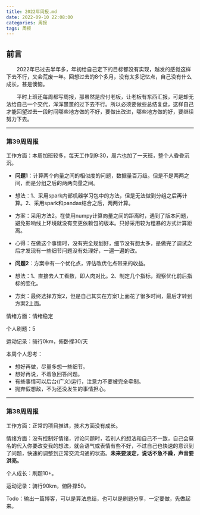 ```yaml
---
title: 2022年周报.md
date: 2022-09-10 22:08:00
categories: 周报
tags: 周报
---
```


## 前言

&emsp;&emsp;2022年已过去半年多，年初给自己定下的目标都没有实现，越发的感觉这样下去不行，又会荒废一年。回想过去的8个多月，没有太多记忆点，自己没有什么成长，甚是懊恼。

&emsp;&emsp;平时上班还每周都写周报，那虽然是应付老板，让老板有东西汇报，可是却无法给自己一个交代，浑浑噩噩的过下去不行。所以必须要做些总结复盘，这样自己才能回望过去一段时间哪些地方做的不好，要做出改进，哪些地方做的好，要继续努力下去。

------

### 第39周周报

工作方面：本周加班较多，每天工作到9:30，周六也加了一天班，整个人昏昏沉沉。

- **问题1**：计算两个向量之间的相似度的问题，数据量百万级。但是不是两两之间，而是分组之后的两两向量之间。

- 想法：1、采用spark内部机器学习包中的方法，但是无法做到分组之后再计算。2、采用spark和pandas结合之后，两两计算。

- 方案：采用方法2。在使用numpy计算向量之间的距离时，遇到了版本问题，避免影响线上环境就没有变更依赖包的版本。只好采用较为粗暴的方式计算距离。

- 心得：在做这个事情时，没有完全规划好，细节没有想太多，是做完了调试之后才发现有一些细节问题没有处理好，一遍一遍的改。

  

- **问题2**：方案中有一个优化点，评估改优化点带来的收益。

- 想法：1、直接去人工看数，即人肉对比。2、制定几个指标，观察优化前后指标的变化。

- 方案：最终选择方案2，但是自己其实在方案1上面花了很多时间，最后才转到方案2上面。

情绪方面：情绪稳定

个人刷题：5

运动记录：骑行0km，俯卧撑30/天

本周个人思考：

- 想好再做，尽量多想一些细节。
- 想好再说，不着急回答问题。
- 有些事情可以后台(广义)运行，注意力不要被完全牵制。
- 抛弃假想敌，不为还没发生的事情担心。

------

### 第38周周报

工作方面：正常的项目推进，技术方面没有成长。

情绪方面：没有控制好情绪，讨论问题时，若别人的想法和自己不一致，自己会莫名的代入你要改变我的想法，就会语气或表情有些不好，不过自己也快速的意识到了问题，快速的调整到正常交流沟通的状态。**未来要淡定，说话不急不躁，声音要洪亮。**

个人成长：刷题10+。

运动记录：骑行90km，俯卧撑50。

Todo：输出一篇博客，可以是算法总结，也可以是刷题分享，一定要做，先做起来。



